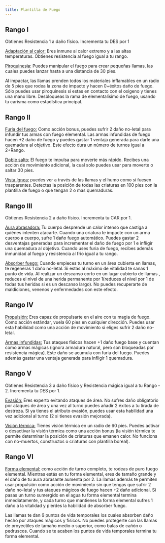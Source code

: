 ```yaml
---
title: Plantilla de Fuego
---
```


## Rango I 

Obtienes Resistencia 1 a daño físico. Incrementa tu DES por 1

<u>Adaptación al calor:</u> Eres inmune al calor extremo y a las altas temperaturas. Obtienes resistencia al fuego igual a tu rango.

<u>Piroquinesia:</u> Puedes manipular el fuego para crear pequeñas llamas, las cuales puedes lanzar hasta a una distancia de 30 pies.

Al impactar, las llamas prenden todos los materiales inflamables en un radio de 5 pies que rodea la zona de impacto y hacen 0+éxitos daño de fuego. Sólo puedes usar piroquinesis si estas en contacto con el oxigeno y tienes una mano libre. Desbloqueas la rama de elementalísimo de fuego, usando tu carisma como estadística principal.

## Rango II

<u>Furia del fuego:</u> Como acción bonus, puedes sufrir 2 daño no-letal para infundir tus armas con fuego elemental. Las armas infundidas de fuego hacen +2 daño de fuego y puedes gastar 1 ventaja generada para darle una quemadura al objetivo. Este efecto dura un número de turnos igual a 2+Rango.

<u>Doble salto:</u> El fuego te impulsa para moverte más rápido. Recibes una acción de movimiento adicional, la cual solo puedes usar para moverte o saltar 30 pies.

<u>Vista ígnea:</u> puedes ver a través de las llamas y el humo como si fuesen trasparentes. Detectas la posición de todas las criaturas en 100 pies con la plantilla de fuego o que tengan 2 o mas quemaduras.

## Rango III 

Obtienes Resistencia 2 a daño físico. Incrementa tu CAR por 1.

<u>Aura abrasadora:</u> Tu cuerpo desprende un calor intenso que castiga a quiénes intenten atacarte. Cuando una criatura te impacte con un arma cuerpo a cuerpo, sufre 1 daño fuego automático. Puedes gastar 2 desventajas generadas para incrementar el daño de fuego por 1 e infligir una quemadura al objetivo. Cuando uses furia de fuego, recibes además inmunidad al fuego y resistencia al frio igual a tu rango.

<u>Absorber fuego:</u> Cuando empieces tu turno en un área cubierta en llamas, te regeneras 1 daño no-letal. Si estás al máximo de vitalidad te sanas 1 punto de vida. Al realizar un descanso corto en un lugar cubierto de llamas , reduces el nivel de una herida permanente por 1(reduces el nivel por 1 de todas tus heridas si es un descanso largo). No puedes recuperarte de maldiciones, venenos y enfermedades con este efecto.

## Rango IV

<u>Propulsión:</u> Eres capaz de propulsarte en el aire con tu magia de fuego. Como acción estándar, vuela 60 pies en cualquier dirección. Puedes usar esta habilidad como una acción de movimiento si eliges sufrir 2 daño no-letal.

<u>Armas infundidas:</u> Tus ataques físicos hacen +1 daño fuego base y cuentan como armas mágicas (ignora armadura natural, pero son bloqueadas por resistencia mágica). Este daño se acumula con furia del fuego. Puedes además gastar una ventaja generada para infligir 1 quemadura.

## Rango V

Obtienes Resistencia 3 a daño físico y Resistencia mágica igual a tu Rango - 2. Incrementa tu DES por 1.

<u>Evasión:</u> Eres experto evitando ataques de área. No sufres daño obligatorio por ataques de área y una vez al turno puedes añadir 2 éxitos a tu tirada de destreza. Si ya tienes el atributo evasión, puedes usar esta habilidad una vez adicional al turno (2 si tienes evasión mejorada).

<u>Visión térmica:</u> Tienes visión térmica en un radio de 60 pies. Puedes activar o desactivar la visión térmica como una acción bonus (la visión térmica te permite determinar la posición de criaturas que emanen calor. No funciona con no-muertos, constructos o criaturas con plantilla boreal).

## Rango VI 

<u>Forma elemental:</u> como acción de turno completo, te rodeas de puro fuego elemental. Mientras estás en tu forma elemental, eres de tamaño grande y el daño de tu aura abrasante aumenta por 2. La llamas además te permiten usar propulsión como acción de movimiento sin que tengas que sufrir 2 daño no-letal y tus ataques mágicos de fuego hacen +2 daño adicional. Si pasas un turno sumergido en el agua tu forma elemental termina inmediatamente, y cada turno que mantienes la forma elemental sufres 1 daño a la vitalidad y pierdes la habilidad de absorber fuego.

Las llamas te dan 6 puntos de vida temporales los cuales absorben daño hecho por ataques mágicos y fisicos. No puedes protegerte con las llamas de proyectiles de tamaño medio o superior, como balas de cañón o pedruscos. Cuando se te acaben los puntos de vida temporales termina tu forma elemental.